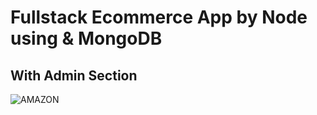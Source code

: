# Fullstack Ecommerce App by Node using & MongoDB
## With Admin Section
![AMAZON](https://user-images.githubusercontent.com/87580734/213978786-0158b9bf-96c6-427b-9106-904de83c8182.png)

